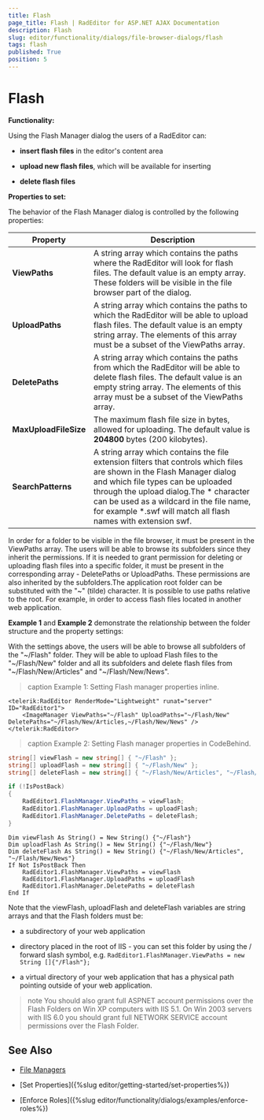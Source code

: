 ```yaml
---
title: Flash
page_title: Flash | RadEditor for ASP.NET AJAX Documentation
description: Flash
slug: editor/functionality/dialogs/file-browser-dialogs/flash
tags: flash
published: True
position: 5
---
```


# Flash

**Functionality:**

Using the Flash Manager dialog the users of a RadEditor can:

* **insert flash files** in the editor's content area

* **upload new flash files**, which will be available for inserting

* **delete flash files**

**Properties to set:**

The behavior of the Flash Manager dialog is controlled by the following properties:  

|  **Property**  |  **Description**  |
| ------ | ------ |
| **ViewPaths** |A string array which contains the paths where the RadEditor will look for flash files. The default value is an empty array. These folders will be visible in the file browser part of the dialog.|
| **UploadPaths** |A string array which contains the paths to which the RadEditor will be able to upload flash files. The default value is an empty string array. The elements of this array must be a subset of the ViewPaths array.|
| **DeletePaths** |A string array which contains the paths from which the RadEditor will be able to delete flash files. The default value is an empty string array. The elements of this array must be a subset of the ViewPaths array.|
| **MaxUploadFileSize** |The maximum flash file size in bytes, allowed for uploading. The default value is **204800** bytes (200 kilobytes).|
| **SearchPatterns** |A string array which contains the file extension filters that controls which files are shown in the Flash Manager dialog and which file types can be uploaded through the upload dialog.The * character can be used as a wildcard in the file name, for example *.swf will match all flash names with extension swf.|

In order for a folder to be visible in the file browser, it must be present in the ViewPaths array. The users will be able to browse its subfolders since they inherit the permissions. If it is needed to grant permission for deleting or uploading flash files into a specific folder, it must be present in the corresponding array - DeletePaths or UploadPaths. These permissions are also inherited by the subfolders.The application root folder can be substituted with the "~" (tilde) character. It is possible to use paths relative to the root. For example, in order to access flash files located in another web application.

**Example 1** and **Example 2** demonstrate the relationship between the folder structure and the property settings:

With the settings above, the users will be able to browse all subfolders of the "~/Flash" folder. They will be able to upload Flash files to the "~/Flash/New" folder and all its subfolders and delete flash files from "~/Flash/New/Articles" and "~/Flash/New/News".

>caption Example 1: Setting Flash manager properties inline.

````ASP.NET
<telerik:RadEditor RenderMode="Lightweight" runat="server" ID="RadEditor1">
	<ImageManager ViewPaths="~/Flash" UploadPaths="~/Flash/New" DeletePaths="~/Flash/New/Articles,~/Flash/New/News" />
</telerik:RadEditor>
````



>caption Example 2: Setting Flash manager properties in CodeBehind.

````C#
string[] viewFlash = new string[] { "~/Flash" };
string[] uploadFlash = new string[] { "~/Flash/New" };
string[] deleteFlash = new string[] { "~/Flash/New/Articles", "~/Flash/New/News" };

if (!IsPostBack)
{
	RadEditor1.FlashManager.ViewPaths = viewFlash;
	RadEditor1.FlashManager.UploadPaths = uploadFlash;
	RadEditor1.FlashManager.DeletePaths = deleteFlash;
} 	
````
````VB
Dim viewFlash As String() = New String() {"~/Flash"}
Dim uploadFlash As String() = New String() {"~/Flash/New"}
Dim deleteFlash As String() = New String() {"~/Flash/New/Articles", "~/Flash/New/News"}
If Not IsPostBack Then
	RadEditor1.FlashManager.ViewPaths = viewFlash
	RadEditor1.FlashManager.UploadPaths = uploadFlash
	RadEditor1.FlashManager.DeletePaths = deleteFlash
End If
````

Note that the viewFlash, uploadFlash and deleteFlash variables are string arrays and that the Flash folders must be:

* a subdirectory of your web application

* directory placed in the root of IIS - you can set this folder by using the / forward slash symbol, e.g. `RadEditor1.FlashManager.ViewPaths = new String []{"/Flash"};`

* a virtual directory of your web application that has a physical path pointing outside of your web application.

>note You should also grant full ASPNET account permissions over the Flash Folders on Win XP computers with IIS 5.1. On Win 2003 servers with IIS 6.0 you should grant full NETWORK SERVICE account permissions over the Flash Folder.


## See Also

 * [File Managers](http://demos.telerik.com/aspnet/prometheus/Editor/Examples/FileManagers/DefaultCS.aspx)

 * [Set Properties]({%slug editor/getting-started/set-properties%})

 * [Enforce Roles]({%slug editor/functionality/dialogs/examples/enforce-roles%})
